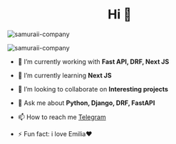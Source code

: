 <h1 align="center">Hi 👋</h1>


<div>
  <p align="left"> <img src="https://komarev.com/ghpvc/?username=samuraii-company&label=Profile%20views&color=0e75b6&style=flat" alt="samuraii-company" /> </p>
  <p align="left"> <img src="https://www.codewars.com/users/samuraii-company/badges/micro" alt="samuraii-company" /> </p>
</div>


- 🔭 I’m currently working with **Fast API, DRF, Next JS**

- 🌱 I’m currently learning **Next JS**

- 👯 I’m looking to collaborate on **Interesting projects**

- 💬 Ask me about **Python, Django, DRF, FastAPI**

- 📫 How to reach me [Telegram](https://t.me/Samuraiii143)

- ⚡ Fun fact: i love Emilia❤
